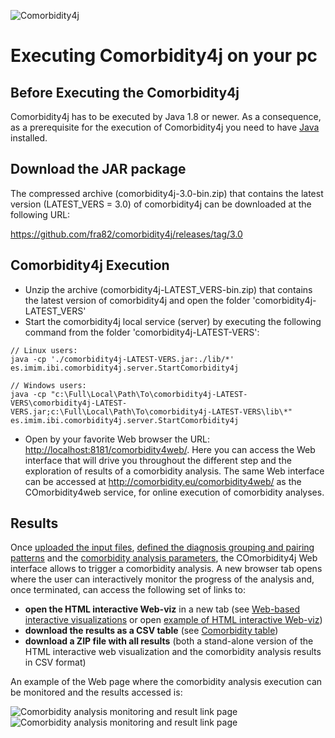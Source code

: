 ![Comorbidity4j](/img/logo.png)
<h1>Executing Comorbidity4j on your pc</h1>

## Before Executing the Comorbidity4j

Comorbidity4j has to be executed by Java 1.8 or newer. As a consequence, as a prerequisite for the execution of Comorbidity4j you need to have <a href="https://www.java.com/en/download/" target="_blank">Java</a> installed.  
  
## Download the JAR package 
The compressed archive (comorbidity4j-3.0-bin.zip) that contains the latest version (LATEST_VERS = 3.0) of comorbidity4j can be downloaded at the following URL:  
  
<a href="https://github.com/fra82/comorbidity4j/releases/tag/3.0" target="_blank">https://github.com/fra82/comorbidity4j/releases/tag/3.0</a>    
  
  
## Comorbidity4j Execution  
  
+ Unzip the archive (comorbidity4j-LATEST_VERS-bin.zip) that contains the latest version of comorbidity4j and open the folder 'comorbidity4j-LATEST_VERS'  
+ Start the comorbidity4j local service (server) by executing the following command from the folder 'comorbidity4j-LATEST-VERS':  
  
```
// Linux users:  
java -cp './comorbidity4j-LATEST-VERS.jar:./lib/*' es.imim.ibi.comorbidity4j.server.StartComorbidity4j  
    
// Windows users:  
java -cp "c:\Full\Local\Path\To\comorbidity4j-LATEST-VERS\comorbidity4j-LATEST-VERS.jar;c:\Full\Local\Path\To\comorbidity4j-LATEST-VERS\lib\*" es.imim.ibi.comorbidity4j.server.StartComorbidity4j  
```  
  
+ Open by your favorite Web browser the URL: <a href="http://localhost:8181/comorbidity4web/" target="_blank">http://localhost:8181/comorbidity4web/</a>. Here you can access the Web interface that will drive you throughout the different step and the exploration of results of a comorbidity analysis. The same Web interface can be accessed at <a href="http://comorbidity.eu/comorbidity4web/" target="_blank">http://comorbidity.eu/comorbidity4web/</a> as the COmorbidity4web service, for online execution of comorbidity analyses.  
  
  
<a name="results"></a>  
  
## Results  
  
Once [uploaded the input files](InteractiveInputDataUploadAndValidation.md), [defined the diagnosis grouping and pairing patterns](DiagnosisGroupingAndPairing.md) and the [comorbidity analysis parameters](ComorbidityAnalysisParametersConfig.md), the COmorbidity4j Web interface allows to trigger a comorbidity analysis. A new browser tab opens where the user can interactively monitor the progress of the analysis and, once terminated, can access the following set of links to:  
  
+ **open the HTML interactive Web-viz** in a new tab (see [Web-based interactive visualizations](InteractiveVisualizations.md) or open <a href="http://backingdata.org/comorbidity4j/" target="_blank">example of HTML interactive Web-viz</a>)  
+ **download the results as a CSV table** (see [Comorbidity table](ComorbidityTable.md))  
+ **download a ZIP file with all results** (both a stand-alone version of the HTML interactive web visualization and the comorbidity analysis results in CSV format)  
  
  
An example of the Web page where the comorbidity analysis execution can be monitored and the results accessed is:  
  
![Comorbidity analysis monitoring and result link page](/img/web_result_analysis_page_1.png)  
![Comorbidity analysis monitoring and result link page](/img/web_result_analysis_page_2.png)  
  
  
  
  
  
  
  